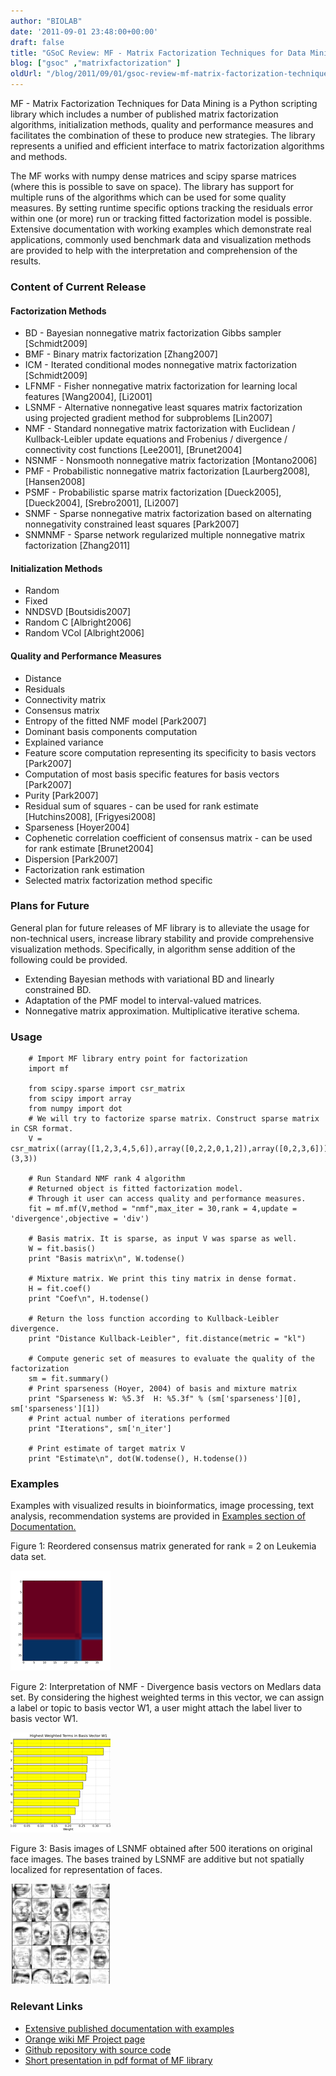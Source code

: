 ```yaml
---
author: "BIOLAB"
date: '2011-09-01 23:48:00+00:00'
draft: false
title: "GSoC Review: MF - Matrix Factorization Techniques for Data Mining"
blog: ["gsoc" ,"matrixfactorization" ]
oldUrl: "/blog/2011/09/01/gsoc-review-mf-matrix-factorization-techniques-for-data-mining/"
---
```


MF - Matrix Factorization Techniques for Data Mining is a Python scripting library which includes a number of published matrix factorization algorithms, initialization methods, quality and performance measures and facilitates the combination of these to produce new strategies. The library represents a unified and efficient interface to matrix factorization algorithms and methods.

The MF works with numpy dense matrices and scipy sparse matrices (where this is possible to save on space). The library has support for multiple runs of the algorithms which can be used for some quality measures. By setting runtime specific options tracking the residuals error within one (or more) run or tracking fitted factorization model is possible. Extensive documentation with working examples which demonstrate real applications, commonly used benchmark data and visualization methods are provided to help with the interpretation and comprehension of the results.


### Content of Current Release




#### Factorization Methods



* BD - Bayesian nonnegative matrix factorization Gibbs sampler [Schmidt2009]
* BMF - Binary matrix factorization [Zhang2007]
* ICM - Iterated conditional modes nonnegative matrix factorization [Schmidt2009]
* LFNMF - Fisher nonnegative matrix factorization for learning local features [Wang2004], [Li2001]
* LSNMF - Alternative nonnegative least squares matrix factorization using projected gradient method for subproblems [Lin2007]
* NMF - Standard nonnegative matrix factorization with Euclidean / Kullback-Leibler update equations and Frobenius / divergence / connectivity cost functions [Lee2001], [Brunet2004]
* NSNMF - Nonsmooth nonnegative matrix factorization [Montano2006]
* PMF - Probabilistic nonnegative matrix factorization [Laurberg2008], [Hansen2008]
* PSMF - Probabilistic sparse matrix factorization [Dueck2005], [Dueck2004], [Srebro2001], [Li2007]
* SNMF - Sparse nonnegative matrix factorization based on alternating nonnegativity constrained least squares [Park2007]
* SNMNMF - Sparse network regularized multiple nonnegative matrix factorization [Zhang2011]



#### Initialization Methods


* Random
* Fixed
* NNDSVD [Boutsidis2007]
* Random C [Albright2006]
* Random VCol [Albright2006]



#### Quality and Performance Measures


* Distance
* Residuals
* Connectivity matrix
* Consensus matrix
* Entropy of the fitted NMF model [Park2007]
* Dominant basis components computation
* Explained variance
* Feature score computation representing its specificity to basis vectors [Park2007]
* Computation of most basis specific features for basis vectors [Park2007]
* Purity [Park2007]
* Residual sum of squares - can be used for rank estimate [Hutchins2008], [Frigyesi2008]
* Sparseness [Hoyer2004]
* Cophenetic correlation coefficient of consensus matrix - can be used for rank estimate [Brunet2004]
* Dispersion [Park2007]
* Factorization rank estimation
* Selected matrix factorization method specific



### Plans for Future


General plan for future releases of MF library is to alleviate the usage for non-technical users, increase library stability and provide comprehensive visualization methods. Specifically, in algorithm sense addition of the following could be provided.



* Extending Bayesian methods with variational BD and linearly constrained BD.
* Adaptation of the PMF model to interval-valued matrices.
* Nonnegative matrix approximation. Multiplicative iterative schema.



### Usage

```
    # Import MF library entry point for factorization
    import mf

    from scipy.sparse import csr_matrix
    from scipy import array
    from numpy import dot
    # We will try to factorize sparse matrix. Construct sparse matrix in CSR format.
    V = csr_matrix((array([1,2,3,4,5,6]),array([0,2,2,0,1,2]),array([0,2,3,6])),shape=(3,3))

    # Run Standard NMF rank 4 algorithm
    # Returned object is fitted factorization model. 
    # Through it user can access quality and performance measures.
    fit = mf.mf(V,method = "nmf",max_iter = 30,rank = 4,update = 'divergence',objective = 'div')

    # Basis matrix. It is sparse, as input V was sparse as well.
    W = fit.basis()
    print "Basis matrix\n", W.todense()

    # Mixture matrix. We print this tiny matrix in dense format.
    H = fit.coef()
    print "Coef\n", H.todense()

    # Return the loss function according to Kullback-Leibler divergence. 
    print "Distance Kullback-Leibler", fit.distance(metric = "kl")

    # Compute generic set of measures to evaluate the quality of the factorization
    sm = fit.summary()
    # Print sparseness (Hoyer, 2004) of basis and mixture matrix
    print "Sparseness W: %5.3f  H: %5.3f" % (sm['sparseness'][0], sm['sparseness'][1])
    # Print actual number of iterations performed
    print "Iterations", sm['n_iter']

    # Print estimate of target matrix V
    print "Estimate\n", dot(W.todense(), H.todense())
```






### Examples


Examples with visualized results in bioinformatics, image processing, text analysis, recommendation systems are provided in [Examples section of Documentation.](http://helikoid.si/mf/)

Figure 1: Reordered consensus matrix generated for rank = 2 on Leukemia data set.

![](all_aml_consensus2.png__160x160_q95_crop.png)

Figure 2: Interpretation of NMF - Divergence basis vectors on Medlars data set. By considering the highest weighted terms in this vector, we can assign a label or topic to basis vector W1, a user might attach the label liver to basis vector W1.

![](documents_basisw1.png__160x160_q95_crop.png)

Figure 3: Basis images of LSNMF obtained after 500 iterations on original face images. The bases trained by LSNMF are additive but not spatially localized for representation of faces.

![](orl_faces_500_iters_large_lsnmf.png__160x160_q95_crop.png)


### Relevant Links



* [Extensive published documentation with examples](http://helikoid.si/mf/)
* [Orange wiki MF Project page](http://orange.biolab.si/trac/wiki/MatrixFactorization)
* [Github repository with source code](https://github.com/marinkaz/mf)
* [Short presentation in pdf format of MF library](http://helikoid.si/mf/GSoC_MF.pdf)

